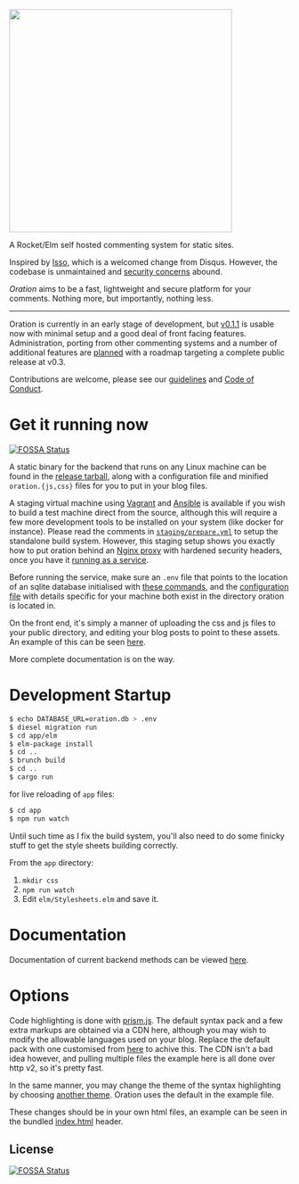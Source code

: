 <img src="https://libbum.github.io/oration/logo_wbl.svg" width=400 px />

A Rocket/Elm self hosted commenting system for static sites.

Inspired by [Isso](https://posativ.org/isso/), which is a welcomed change from Disqus.
However, the codebase is unmaintained and [security concerns](https://axiomatic.neophilus.net/posts/2017-04-16-from-disqus-to-isso.html) abound.

*Oration* aims to be a fast, lightweight and secure platform for your comments. Nothing more, but importantly, nothing less.

---

Oration is currently in an early stage of development, but [v0.1.1](https://github.com/Libbum/oration/releases/tag/v0.1.1) is usable now with minimal setup and a good deal of front facing features.
Administration, porting from other commenting systems and a number of additional features are [planned](https://github.com/Libbum/oration/milestones) with a roadmap targeting a complete public release at v0.3.

Contributions are welcome, please see our [guidelines](CONTRIBUTING.md) and [Code of Conduct](CODE_OF_CONDUCT.md).

# Get it running now
[![FOSSA Status](https://app.fossa.io/api/projects/git%2Bgithub.com%2FLibbum%2Foration.svg?type=shield)](https://app.fossa.io/projects/git%2Bgithub.com%2FLibbum%2Foration?ref=badge_shield)


A static binary for the backend that runs on any Linux machine can be found in the [release tarball](https://github.com/Libbum/oration/releases/download/v0.1/oration-v0.1.tar.gz), along with a configuration file and minified `oration.{js,css}` files for you to put in your blog files.

A staging virtual machine using [Vagrant](https://www.vagrantup.com/) and [Ansible](https://www.ansible.com/) is available if you wish to build a test machine direct from the source, although this will require a few more development tools to be installed on your system (like docker for instance).
Please read the comments in [`staging/prepare.yml`](staging/prepare.yml) to setup the standalone build system.
However, this staging setup shows you exactly how to put oration behind an [Nginx proxy](staging/config/nginx.vhost.conf) with hardened security headers, once you have it [running as a service](staging/config/oration.service).

Before running the service, make sure an `.env` file that points to the location of an sqlite database initialised with [these commands](migrations/20170719094701_create_oration/up.sql), and the [configuration file](oration.yaml) with details specific for your machine both exist in the directory oration is located in.

On the front end, it's simply a manner of uploading the css and js files to your public directory, and editing your blog posts to point to these assets.
An example of this can be seen [here](app/static/post-1.html).

More complete documentation is on the way.

# Development Startup

```bash
$ echo DATABASE_URL=oration.db > .env
$ diesel migration run
$ cd app/elm
$ elm-package install
$ cd ..
$ brunch build
$ cd ..
$ cargo run
```

for live reloading of `app` files:

```bash
$ cd app
$ npm run watch
```

Until such time as I fix the build system, you'll also need to do some finicky stuff to get the style sheets building correctly.

From the `app` directory:
1. `mkdir css`
2. `npm run watch`
3. Edit `elm/Stylesheets.elm` and save it.

# Documentation

Documentation of current backend methods can be viewed [here](https://libbum.github.io/oration/oration/index.html).

# Options

Code highlighting is done with [prism.js](http://prismjs.com/).
The default syntax pack and a few extra markups are obtained via a CDN here, although you may wish to modify the allowable languages used on your blog.
Replace the default pack with one customised from [here](http://prismjs.com/download.html) to achive this.
The CDN isn't a bad idea however, and pulling multiple files the example here is all done over http v2, so it's pretty fast.

In the same manner, you may change the theme of the syntax highlighting by choosing [another theme](https://github.com/PrismJS/prism/tree/gh-pages/themes).
Oration uses the default in the example file.

These changes should be in your own html files, an example can be seen in the bundled [index.html](app/static/index.html) header.


## License
[![FOSSA Status](https://app.fossa.io/api/projects/git%2Bgithub.com%2FLibbum%2Foration.svg?type=large)](https://app.fossa.io/projects/git%2Bgithub.com%2FLibbum%2Foration?ref=badge_large)